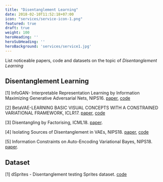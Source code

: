 ```yaml
---
title: "Disentanglement Learning"
date: 2018-02-10T11:52:18+07:00
icon: "services/service-icon-1.png"
featured: true
draft: true
weight: 100
heroHeading: ''
heroSubHeading: ''
heroBackground: 'services/service1.jpg'
---
```

List noticeable papers, code and datasets on the topic of *_Disentanglement Learning_*

## Disentanglement Learning 

[1] InfoGAN- Interpretable Representation Learning by Information Maximizing Generative Adversarial Nets, NIPS16. [paper](https://arxiv.org/abs/1606.03657), [code](https://github.com/openai/InfoGAN)

[2] BetaVAE-LEARNING BASIC VISUAL CONCEPTS WITH A CONSTRAINED VARIATIONAL FRAMEWORK, ICLR17. [paper](https://openreview.net/forum?id=Sy2fzU9gl), [code](https://lilianweng.github.io/lil-log/2018/08/12/from-autoencoder-to-beta-vae.html)

[3] Disentangling by Factorising, ICML18. [paper](https://arxiv.org/abs/1802.05983).

[4] Isolating Sources of Disentanglement in VAEs, NIPS18. [paper](https://arxiv.org/abs/1802.04942), [code](https://github.com/rtqichen/beta-tcvae)

[5] Information Constraints on Auto-Encoding Variational Bayes, NIPS18. [paper](https://arxiv.org/abs/1805.08672).

## Dataset 

[1] dSprites - Disentanglement testing Sprites dataset. [code](https://github.com/deepmind/dsprites-dataset)